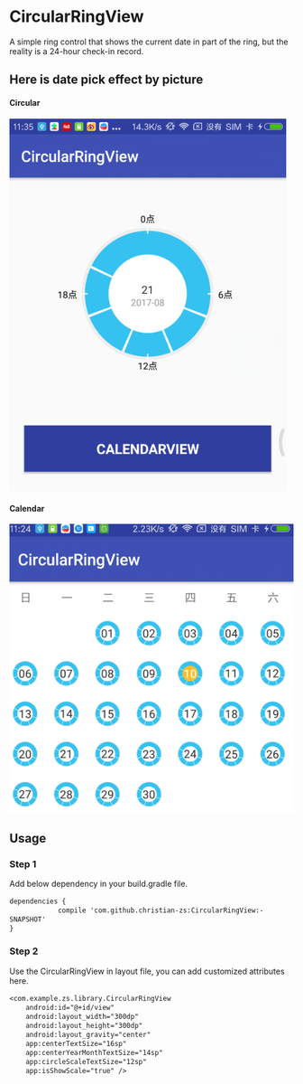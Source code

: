 # CircularRingView
A simple ring control that shows the current date in part of the ring, but the reality is a 24-hour check-in record.

## Here is date pick effect by picture

#### Circular

![image](./app/src/main/res/drawable/circular_view.png) 

#### Calendar

![image](./app/src/main/res/drawable/calendar_view.png) 

## Usage

### Step 1
Add below dependency in your build.gradle file.  
	
    dependencies {
	            compile 'com.github.christian-zs:CircularRingView:-SNAPSHOT'
    } 

### Step 2
Use the CircularRingView in layout file, you can add customized attributes here.

    <com.example.zs.library.CircularRingView
        android:id="@+id/view"
        android:layout_width="300dp"
        android:layout_height="300dp"
        android:layout_gravity="center"
        app:centerTextSize="16sp"
        app:centerYearMonthTextSize="14sp"
        app:circleScaleTextSize="12sp"
        app:isShowScale="true" />
        